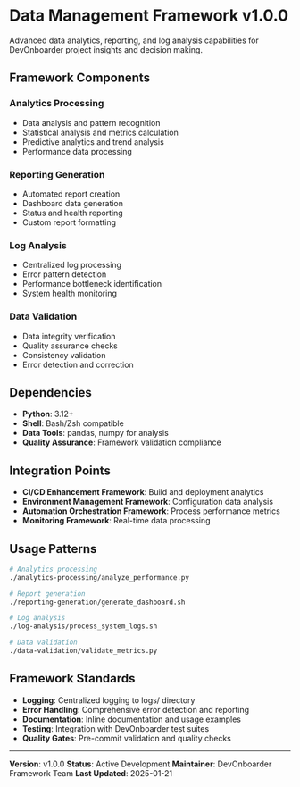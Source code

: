 # Data Management Framework v1.0.0

Advanced data analytics, reporting, and log analysis capabilities for DevOnboarder project insights and decision making.

## Framework Components

### Analytics Processing

- Data analysis and pattern recognition
- Statistical analysis and metrics calculation
- Predictive analytics and trend analysis
- Performance data processing

### Reporting Generation

- Automated report creation
- Dashboard data generation
- Status and health reporting
- Custom report formatting

### Log Analysis

- Centralized log processing
- Error pattern detection
- Performance bottleneck identification
- System health monitoring

### Data Validation

- Data integrity verification
- Quality assurance checks
- Consistency validation
- Error detection and correction

## Dependencies

- **Python**: 3.12+
- **Shell**: Bash/Zsh compatible
- **Data Tools**: pandas, numpy for analysis
- **Quality Assurance**: Framework validation compliance

## Integration Points

- **CI/CD Enhancement Framework**: Build and deployment analytics
- **Environment Management Framework**: Configuration data analysis
- **Automation Orchestration Framework**: Process performance metrics
- **Monitoring Framework**: Real-time data processing

## Usage Patterns

```bash
# Analytics processing
./analytics-processing/analyze_performance.py

# Report generation
./reporting-generation/generate_dashboard.sh

# Log analysis
./log-analysis/process_system_logs.sh

# Data validation
./data-validation/validate_metrics.py
```

## Framework Standards

- **Logging**: Centralized logging to logs/ directory
- **Error Handling**: Comprehensive error detection and reporting
- **Documentation**: Inline documentation and usage examples
- **Testing**: Integration with DevOnboarder test suites
- **Quality Gates**: Pre-commit validation and quality checks

---

**Version**: v1.0.0
**Status**: Active Development
**Maintainer**: DevOnboarder Framework Team
**Last Updated**: 2025-01-21
